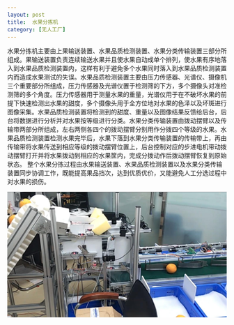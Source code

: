 ```yaml
---
layout: post
title:  水果分拣机
category: [无人工厂]
---
```

水果分拣机主要由上果输送装置、水果品质检测装置、水果分类传输装置三部分所组成。果输送装置负责连续输送水果并且使水果自动成单个排列，使水果有序地落入到水果品质检测装置内，这样有利于避免多个水果同时落入到水果品质检测装置内而造成水果测试的失误。水果品质检测装置主要由压力传感器、光谱仪、摄像机三个重要部分所组成，压力传感器及光谱仪置于检测筛的下方，多个摄像头对准检测筛的多个角度。压力传感器用于测量水果的重量，光谱仪用于在不破坏水果的前提下快速检测出水果的甜度，多个摄像头用于全方位地对水果的色泽以及坏斑进行图像采集。水果品质检测装置将检测到的甜度、重量以及图像结果反馈给后台，后台将数据进行分析并对水果按等级进行分类。水果分类传输装置由拨动摆臂以及传输带两部分所组成，左右两侧各四个的拨动摆臂分别用作分拨四个等级的水果。水果品质检测装置检测水果完毕后，水果下落到水果分类传输装置的传输带上，再由传输带将水果传送到相应等级的拨动摆臂位置上，后台控制对应的步进电机带动拨动摆臂打开并将水果拨动到相应的水果筐内，完成分拨动作后拨动摆臂恢复到原始状态。
整个水果分拣过程由水果输送装置、水果品质检测装置以及水果分类传输装置同步协调工作，既能提高果品挡次，达到优质优价，又能避免人工分选过程中对水果的损伤。

![sgfjj](https://github.com/gzkpl/gzkpl.github.io/blob/master/sgj.jpg)

